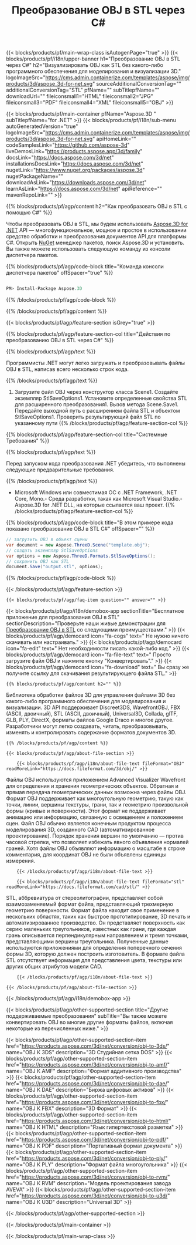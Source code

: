 ﻿---
title: Преобразование OBJ в STL через C# 
weight: 3370
url: /ru/net/conversion/obj-to-stl/ 
description: Пример кода для преобразования OBJ в STL C#. Используйте пример кода API для пакетного преобразования OBJ файлов в STL в VB.NET, Asp.NET или любом приложении на основе .NET.
---
{{< blocks/products/pf/main-wrap-class isAutogenPage="true" >}}
{{< blocks/products/pf/i18n/upper-banner h1="Преобразование OBJ в STL через C#" h2="Визуализировать OBJ как STL без какого-либо программного обеспечения для моделирования и визуализации 3D." logoImageSrc="https://cms.admin.containerize.com/templates/aspose/img/products/3d/aspose_3d-for-net.svg" sourceAdditionalConversionTag="" additionalConversionTag="STL" pfName="" subTitlepfName="" downloadUrl="" fileiconsmall1="HTML" fileiconsmall2="JPG" fileiconsmall3="PDF" fileiconsmall4="XML" fileiconsmall5="OBJ" >}}

{{< blocks/products/pf/main-container pfName="Aspose.3D " subTitlepfName="for .NET" >}}
{{< blocks/products/pf/i18n/sub-menu autoGeneratedVersion="true" logoImageSrc="https://cms.admin.containerize.com/templates/aspose/img/products/3d/aspose_3d-for-net.svg" apiHomeLink="" codeSamplesLink="https://github.com/aspose-3d" liveDemosLink="https://products.aspose.app/3d/family" docsLink="https://docs.aspose.com/3d/net" installationsDocsLink="https://docs.aspose.com/3d/net" nugetLink="https://www.nuget.org/packages/aspose.3d" nugetPackageName="" downloadAsLink="https://downloads.aspose.com/3d/net" learnAsLink="https://docs.aspose.com/3d/net" apiReference="" mavenRepoLink="" >}}

{{% blocks/products/pf/agp/content h2="Как преобразовать OBJ в STL с помощью C#" %}}

 Чтобы преобразовать OBJ в STL, мы будем использовать
 [Aspose.3D for .NET](https://products.aspose.com/3d/net) 
 API — многофункциональное, мощное и простое в использовании средство обработки и преобразования документов API для платформы C#. Открыть
 [NuGet](https://www.nuget.org/packages/aspose.3d) 
 менеджер пакетов, поиск
 Aspose.3D 
 и установить. Вы также можете использовать следующую команду из консоли диспетчера пакетов.

{{% blocks/products/pf/agp/code-block title="Команда консоли диспетчера пакетов" offSpacer="true" %}}

```cs

PM> Install-Package Aspose.3D


```

{{% /blocks/products/pf/agp/code-block %}}

{{% /blocks/products/pf/agp/content %}}

{{< blocks/products/pf/agp/feature-section isGrey="true" >}}

{{% blocks/products/pf/agp/feature-section-col title="Действия по преобразованию OBJ в STL через C#" %}}

{{% blocks/products/pf/agp/text %}}

 Программисты .NET могут легко загружать и преобразовывать файлы OBJ в STL, написав всего несколько строк кода.

{{% /blocks/products/pf/agp/text %}}

1. Загрузите файл OBJ через конструктор класса Scene1. Создайте экземпляр StlSaveOptions1. Установите определенные свойства STL для расширенного преобразования1. Вызов метода Scene.Save1. Передайте выходной путь с расширением файла STL и объектом StlSaveOptions1. Проверить результирующий файл STL по указанному пути
{{% /blocks/products/pf/agp/feature-section-col %}}

{{% blocks/products/pf/agp/feature-section-col title="Системные Требования" %}}

{{% blocks/products/pf/agp/text %}}

 Перед запуском кода преобразования .NET убедитесь, что выполнены следующие предварительные требования.

{{% /blocks/products/pf/agp/text %}}

- Microsoft Windows или совместимая ОС с .NET Framework, .NET Core, Mono.- Среда разработки, такая как Microsoft Visual Studio.- Aspose.3D for .NET DLL, на которые ссылается ваш проект.
{{% /blocks/products/pf/agp/feature-section-col %}}

{{% blocks/products/pf/agp/code-block title="В этом примере кода показано преобразование OBJ в STL C#" offSpacer="" %}}

```cs
// загрузить OBJ в объект сцены 
var document = new Aspose.ThreeD.Scene("template.obj");
// создать экземпляр StlSaveOptions 
var options = new Aspose.ThreeD.Formats.StlSaveOptions();
// сохранить OBJ как STL 
document.Save("output.stl", options); 


```

{{% /blocks/products/pf/agp/code-block %}}

{{< /blocks/products/pf/agp/feature-section >}}

    {{< blocks/products/pf/agp/faq-item question="" answer="" >}}
 

<!-- aboutfile Starts -->

{{< blocks/products/pf/agp/i18n/demobox-app sectionTitle="Бесплатное приложение для преобразования OBJ в STL" sectionDescription="Проверьте наши живые демонстрации для [Преобразование OBJ в STL](https://products.aspose.app/3d/conversion/obj-to-stl) со следующими преимуществами." >}}
        {{< blocks/products/pf/agp/democard icon="fa-cogs" text=" Не нужно ничего скачивать или настраивать." >}}
        {{< blocks/products/pf/agp/democard icon="fa-edit" text=" Нет необходимости писать какой-либо код." >}}
        {{< blocks/products/pf/agp/democard icon="fa-file-text" text=" Просто загрузите файл OBJ и нажмите кнопку \"Конвертировать\"." >}}
        {{< blocks/products/pf/agp/democard icon="fa-download" text=" Вы сразу же получите ссылку для скачивания результирующего файла STL." >}}

    {{% blocks/products/pf/agp/content h2="" %}}

 Библиотека обработки файлов 3D для управления файлами 3D без какого-либо программного обеспечения для моделирования и визуализации. 3D API поддерживает Discreet3DS, WavefrontOBJ, FBX (ASCII, двоичный), STL (ASCII, двоичный), Universal3D, Collada, glTF, GLB, PLY, DirectX, форматы файлов Google Draco и многое другое. Разработчики могут легко создавать, читать, преобразовывать, изменять и контролировать содержание форматов документов 3D.



    {{% /blocks/products/pf/agp/content %}}

    {{< blocks/products/pf/agp/about-file-section >}}

        {{< blocks/products/pf/agp/i18n/about-file-text fileFormat="OBJ" readMoreLink="https://docs.fileformat.com/3d/obj/" >}}
Файлы OBJ используются приложением Advanced Visualizer Wavefront для определения и хранения геометрических объектов. Обратная и прямая передача геометрических данных возможна через файлы OBJ. Формат OBJ поддерживает как многоугольную геометрию, такую как точки, линии, вершины текстуры, грани, так и геометрию произвольной формы (кривые и поверхности). Этот формат не поддерживает анимацию или информацию, связанную с освещением и положением сцен. Файл OBJ обычно является конечным продуктом процесса моделирования 3D, созданного CAD (автоматизированное проектирование). Порядок хранения вершин по умолчанию — против часовой стрелки, что позволяет избежать явного объявления нормалей граней. Хотя файлы OBJ объявляют информацию о масштабе в строке комментария, для координат OBJ не были объявлены единицы измерения.

        {{< /blocks/products/pf/agp/i18n/about-file-text >}}

        {{< blocks/products/pf/agp/i18n/about-file-text fileFormat="stl" readMoreLink="https://docs.fileformat.com/cad/stl/" >}}
STL, аббревиатура от стереолитографии, представляет собой взаимозаменяемый формат файла, представляющий трехмерную геометрию поверхности. Формат файла находит свое применение в нескольких областях, таких как быстрое прототипирование, 3D печать и автоматизированное производство. Он представляет поверхность как серию маленьких треугольников, известных как грани, где каждая грань описывается перпендикулярным направлением и тремя точками, представляющими вершины треугольника. Полученные данные используются приложениями для определения поперечного сечения формы 3D, которую должен построить изготовитель. В формате файла STL отсутствует информация для представления цвета, текстуры или других общих атрибутов модели CAD.

        {{< /blocks/products/pf/agp/i18n/about-file-text >}}

    {{< /blocks/products/pf/agp/about-file-section >}}

{{< /blocks/products/pf/agp/i18n/demobox-app >}}

<!-- aboutfile Ends -->

{{< blocks/products/pf/agp/other-supported-section title="Другие поддерживаемые преобразования" subTitle="Вы также можете конвертировать OBJ во многие другие форматы файлов, включая некоторые из перечисленных ниже." >}}

{{< blocks/products/pf/agp/other-supported-section-item href="https://products.aspose.com/3d/net/conversion/obj-to-3ds/" name="OBJ К 3DS" description="3D Студийная сетка DOS" >}}
{{< blocks/products/pf/agp/other-supported-section-item href="https://products.aspose.com/3d/net/conversion/obj-to-amf/" name="OBJ К AMF" description="Формат аддитивного производства" >}}
{{< blocks/products/pf/agp/other-supported-section-item href="https://products.aspose.com/3d/net/conversion/obj-to-dae/" name="OBJ К DAE" description="Биржа цифровых активов" >}}
{{< blocks/products/pf/agp/other-supported-section-item href="https://products.aspose.com/3d/net/conversion/obj-to-fbx/" name="OBJ К FBX" description="3D Формат" >}}
{{< blocks/products/pf/agp/other-supported-section-item href="https://products.aspose.com/3d/net/conversion/obj-to-html/" name="OBJ К HTML" description="Язык гипертекстовой разметки" >}}
{{< blocks/products/pf/agp/other-supported-section-item href="https://products.aspose.com/3d/net/conversion/obj-to-pdf/" name="OBJ К PDF" description="Портативный формат документа" >}}
{{< blocks/products/pf/agp/other-supported-section-item href="https://products.aspose.com/3d/net/conversion/obj-to-ply/" name="OBJ К PLY" description="Формат файла многоугольника" >}}
{{< blocks/products/pf/agp/other-supported-section-item href="https://products.aspose.com/3d/net/conversion/obj-to-rvm/" name="OBJ К RVM" description="Модель проектирования завода AVEVA" >}}
{{< blocks/products/pf/agp/other-supported-section-item href="https://products.aspose.com/3d/net/conversion/obj-to-u3d/" name="OBJ К U3D" description="Universal 3D" >}}

{{< /blocks/products/pf/agp/other-supported-section >}}

{{< /blocks/products/pf/main-container >}}
    
{{< /blocks/products/pf/main-wrap-class >}}
